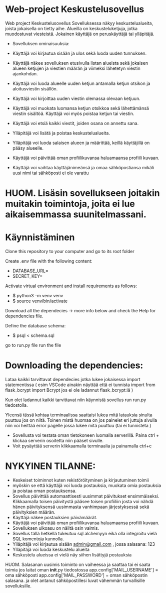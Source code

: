 # Web-project Keskustelusovellus
Web project
Keskustelusovellus
Sovelluksessa näkyy keskustelualueita, joista jokaisella on tietty aihe. Alueilla on keskusteluketjuja, jotka muodostuvat viesteistä. Jokainen käyttäjä on peruskäyttäjä tai ylläpitäjä.

- Sovelluksen ominaisuuksia:

- Käyttäjä voi kirjautua sisään ja ulos sekä luoda uuden tunnuksen.
- Käyttäjä näkee sovelluksen etusivulla listan alueista sekä jokaisen alueen ketjujen ja viestien määrän ja viimeksi lähetetyn viestin ajankohdan.
- Käyttäjä voi luoda alueelle uuden ketjun antamalla ketjun otsikon ja aloitusviestin sisällön.
- Käyttäjä voi kirjoittaa uuden viestin olemassa olevaan ketjuun.
- Käyttäjä voi muokata luomansa ketjun otsikkoa sekä lähettämänsä viestin sisältöä. Käyttäjä voi myös poistaa ketjun tai viestin.
- Käyttäjä voi etsiä kaikki viestit, joiden osana on annettu sana.
- Ylläpitäjä voi lisätä ja poistaa keskustelualueita.
- Ylläpitäjä voi luoda salaisen alueen ja määrittää, keillä käyttäjillä on pääsy alueelle.
- Käyttäjä voi päivittää oman profiilikuvansa haluamaansa profiili kuvaan.
- Käyttäjä voi vaihtaa käyttäjänimeänsä ja omaa sähköpostiansa mikäli uusi nimi tai sähköposti ei ole varattu 


# HUOM. Lisäsin sovellukseen joitakin muitakin toimintoja, joita ei lue aikaisemmassa suunitelmassani. 




# Käynnistäminen
Clone this repository to your computer and go to its root folder

Create .env file with the following content:

- DATABASE_URL=<local-database-address>  
- SECRET_KEY=<secret-key>  

Activate virtual environment and install requirements as follows:
- $ python3 -m venv venv     
- $ source venv/bin/activate 

Download all the dependecies -> more info below and check the Help for dependencies file.

Define the database schema:
- $ psql < schema.sql


go to run.py file
run the file

# Downloading the dependencies: 

Lataa kaikki tarvittavat dependecies jotka lukee jokaisessa import statementissa ( esim VSCode ainakin näyttää että ei tunnista import from flask_bcrypt import Bcrypt jos ei ole ladannut flask_bcrypt:iä ) 

Kun olet ladannut kaikki tarvittavat niin käynnistä sovellus run run.py tiedostolla.

Yleensä tässä kohtaa terminaalissa saattaisi lukea mitä latauksia sinulta puuttuu jos on niitä. Toinen mistä huomaa on jos painelet eri juttuja sivulla niin voi heittää error pagelle jossa lukee mitä puuttuu (tai ei tunnisteta )
- Sovellusta voi testata oman tietokoneen luomalla serverillä. Paina ctrl + klickaa serverin osoitetta niin pääset sivulle.
- Voit pysäyttää serverin klikkaamalla terminaalia ja painamalla ctrl+c

# NYKYINEN TILANNE:

- Keskeiset toiminnot kuten rekistöröityminen ja kirjautuminen toimii
- myöskin se että käyttäjä voi luoda postauksia, muokata omia postauksia ja poistaa oman postauksensa.
- Sovellus päivittää automaattisesti uusimmat päivitukset ensimmäiseksi. Klikkaamalla toisen päivitystä pääsee toisen profiiliin josta voi nähdä hänen päivityksensä uusimmasta vanhimpaan järjestyksessä sekä päivityksien määrän. 
- Käyttäjä näkee postauksien päivämäärät. 
- Käyttäjä voi päivittää oman profiilikuvansa haluamaansa profiili kuvaan.
- Sovelluksen ulkoasu on näiltä osin valmis. 
- Sovellus tällä hetkellä tukeutuu sql alchemyyn eikä olla integroitu vielä SQL komentoja kunnolla.
- Ylläpitäjä voi kirjautua sisään admin@gmail.com , jossa salasana: 123
- Ylläpitäjä voi luoda keskustelu alueita
- Keskustelu alueissa ei vielä näy siihen lisättyjä postauksia


 HUOM. Salasanan uusimis toiminto on vaiheessa ja saattaa tai ei saata toimia jos laitat oman __init__.py tiedostossa
 app.config['MAIL_USERNAME'] = oma sähköposti
app.config['MAIL_PASSWORD'] = oman sähköpostin salasana.
ja olet antanut sähköpostillesi luvat vähemmän turvallisille sovelluksille. 





